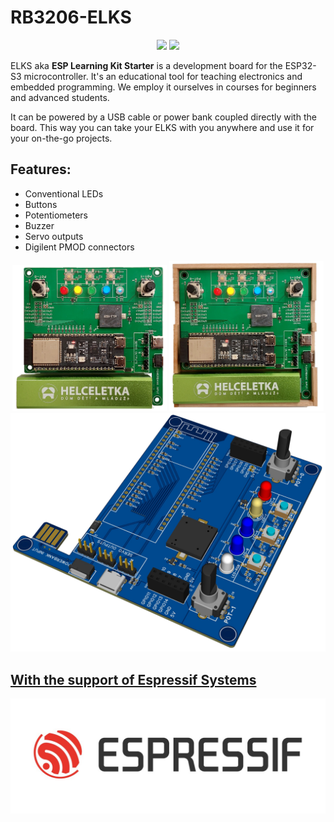# RB3206-ELKS

<p align="center">
<a href="https://hits.seeyoufarm.com"><img src="https://hits.seeyoufarm.com/api/count/incr/badge.svg?url=https%3A%2F%2Fgithub.com%2FRoboticsBrno%2FRB3206-ELKS&count_bg=%2379C83D&title_bg=%23555555&icon=&icon_color=%23E7E7E7&title=views&edge_flat=true"/></a>
<img src="https://img.shields.io/github/license/RoboticsBrno/RB3206-ELKS?style=flat-square">
</p>

ELKS aka **ESP Learning Kit Starter** is a development board for the ESP32-S3 microcontroller.
It's an educational tool for teaching electronics and embedded programming.
We employ it ourselves in courses for beginners and advanced students.

It can be powered by a USB cable or power bank coupled directly with the board.
This way you can take your ELKS with you anywhere and use it for your on-the-go projects.

## Features:
- Conventional LEDs
- Buttons
- Potentiometers
- Buzzer
- Servo outputs
- Digilent PMOD connectors

<div align="center">
    <img src="./media/elks-power.png" width="49%">
    <img src="./media/elks-box.png" width="49%">
</div>

<div align="center">
    <img src="./media/elks-render.png">
</div>


## [With the support of Espressif Systems](https://www.espressif.com/)

[![Espressif Systems](./assets/Espressif_Logo.jpg)](https://www.espressif.com/)